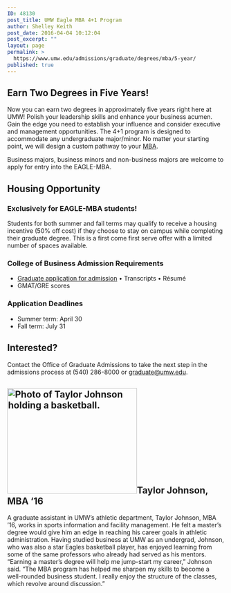 ```yaml
---
ID: 48130
post_title: UMW Eagle MBA 4+1 Program
author: Shelley Keith
post_date: 2016-04-04 10:12:04
post_excerpt: ""
layout: page
permalink: >
  https://www.umw.edu/admissions/graduate/degrees/mba/5-year/
published: true
---
```

<h2>Earn Two Degrees in Five Years!</h2>
Now you can earn two degrees in approximately five years right here at UMW! Polish your leadership skills and enhance your business acumen. Gain the edge you need to establish your influence and consider executive and management opportunities. The 4+1 program is designed to accommodate any undergraduate major/minor. No matter your starting point, we will design a custom pathway to your <a href="http://business.umw.edu/">MBA</a>.

Business majors, business minors and non-business majors are welcome to apply for entry into the EAGLE-MBA.
<h2>Housing Opportunity</h2>
<h3>Exclusively for EAGLE-MBA students!</h3>
Students for both summer and fall terms may qualify to receive a housing incentive (50% off cost) if they choose to stay on campus while completing their graduate degree. This is a first come first serve offer with a limited number of spaces available.
<h3>College of Business Admission Requirements<strong>
</strong></h3>
<ul>
	<li><a href="http://www.umw.edu/admissions/apply/graduate-applications/">Graduate application for admission</a>
• Transcripts
• Résumé</li>
	<li>GMAT/GRE scores</li>
</ul>
<h3>Application Deadlines</h3>
<ul>
	<li>Summer term: April 30</li>
	<li>Fall term: July 31</li>
</ul>
<h2>Interested?</h2>
Contact the Office of Graduate Admissions to take the next step in the admissions process at (540) 286-8000 or <a href="mailto:graduate@umw.edu">graduate@umw.edu</a>.
<h2><img class="alignleft size-medium wp-image-48131" src="http://www.umw.edu/admissions/wp-content/uploads/sites/6/2016/04/taylor-johnson-300x244.jpg" alt="Photo of Taylor Johnson holding a basketball." width="300" height="244" />Taylor Johnson, MBA ‘16</h2>
A graduate assistant in UMW’s athletic department, Taylor Johnson, MBA ’16, works in sports information and facility management. He felt a master’s degree would give him an edge in reaching his career goals in athletic administration. Having studied business at UMW as an undergrad, Johnson, who was also a star Eagles basketball player, has enjoyed learning from some of the same professors who already had served as his mentors. “Earning a master’s degree will help me jump-start my career,” Johnson said. “The MBA program has helped me sharpen my skills to become a well-rounded business student. I really enjoy the structure of the classes, which revolve around discussion.”

&nbsp;